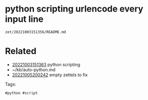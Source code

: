 # python scripting urlencode every input line

` zet/20221003151356/README.md `

# Related

- [20221003151363](/zet/20221003151363/README.md) python scripting
- ~/kb/auto-python.md
- [20221005200242](/zet/20221005200242/README.md) empty zettels to fix

Tags:

    #python #script 
